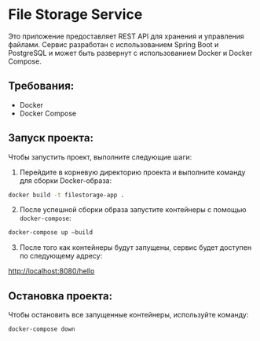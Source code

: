 # File Storage Service

Это приложение предоставляет REST API для хранения и управления файлами. Сервис разработан с использованием Spring Boot и PostgreSQL и может быть развернут с использованием Docker и Docker Compose.

## Требования:
- Docker
- Docker Compose

## Запуск проекта:
Чтобы запустить проект, выполните следующие шаги:

1. Перейдите в корневую директорию проекта и выполните команду для сборки Docker-образа:

```bash
docker build -t filestorage-app .
```

2. После успешной сборки образа запустите контейнеры с помощью `docker-compose`:

```bash
docker-compose up —build
```

3. После того как контейнеры будут запущены, сервис будет доступен по следующему адресу:

[http://localhost:8080/hello](http://localhost:8080/hello)

## Остановка проекта:
Чтобы остановить все запущенные контейнеры, используйте команду:

```bash
docker-compose down
